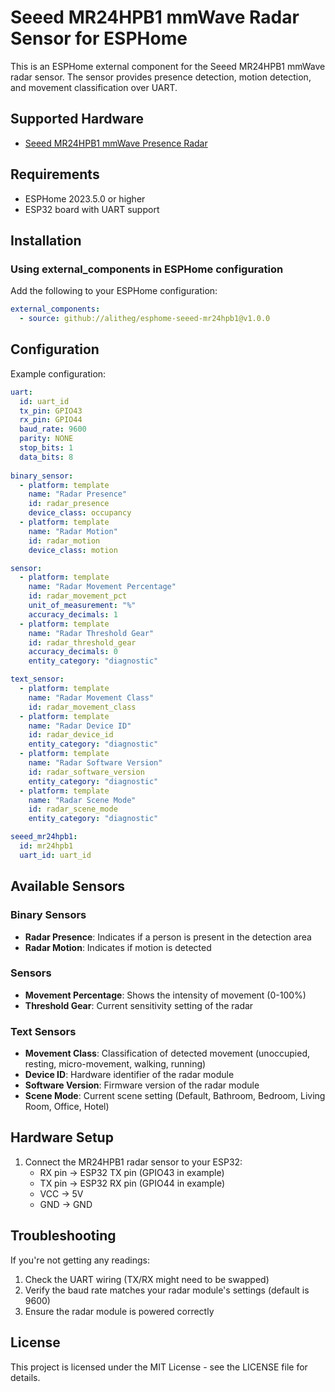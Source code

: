 # Seeed MR24HPB1 mmWave Radar Sensor for ESPHome

This is an ESPHome external component for the Seeed MR24HPB1 mmWave radar sensor. The sensor provides presence detection, motion detection, and movement classification over UART.

## Supported Hardware

- [Seeed MR24HPB1 mmWave Presence Radar](https://www.seeedstudio.com/24GHz-mmWave-Radar-Sensor-Human-Static-Presence-Module-Lite-p-5524.html)

## Requirements

- ESPHome 2023.5.0 or higher
- ESP32 board with UART support

## Installation

### Using external_components in ESPHome configuration

Add the following to your ESPHome configuration:

```yaml
external_components:
  - source: github://alitheg/esphome-seeed-mr24hpb1@v1.0.0
```

## Configuration

Example configuration:

```yaml
uart:
  id: uart_id
  tx_pin: GPIO43
  rx_pin: GPIO44
  baud_rate: 9600
  parity: NONE
  stop_bits: 1
  data_bits: 8
    
binary_sensor:
  - platform: template
    name: "Radar Presence"
    id: radar_presence
    device_class: occupancy
  - platform: template
    name: "Radar Motion"
    id: radar_motion
    device_class: motion

sensor:
  - platform: template
    name: "Radar Movement Percentage"
    id: radar_movement_pct
    unit_of_measurement: "%"
    accuracy_decimals: 1
  - platform: template
    name: "Radar Threshold Gear"
    id: radar_threshold_gear
    accuracy_decimals: 0
    entity_category: "diagnostic"

text_sensor:
  - platform: template
    name: "Radar Movement Class"
    id: radar_movement_class
  - platform: template
    name: "Radar Device ID"
    id: radar_device_id
    entity_category: "diagnostic"
  - platform: template
    name: "Radar Software Version"
    id: radar_software_version
    entity_category: "diagnostic"
  - platform: template
    name: "Radar Scene Mode"
    id: radar_scene_mode
    entity_category: "diagnostic"

seeed_mr24hpb1:
  id: mr24hpb1
  uart_id: uart_id
```

## Available Sensors

### Binary Sensors
- **Radar Presence**: Indicates if a person is present in the detection area
- **Radar Motion**: Indicates if motion is detected

### Sensors
- **Movement Percentage**: Shows the intensity of movement (0-100%)
- **Threshold Gear**: Current sensitivity setting of the radar

### Text Sensors
- **Movement Class**: Classification of detected movement (unoccupied, resting, micro-movement, walking, running)
- **Device ID**: Hardware identifier of the radar module
- **Software Version**: Firmware version of the radar module
- **Scene Mode**: Current scene setting (Default, Bathroom, Bedroom, Living Room, Office, Hotel)

## Hardware Setup

1. Connect the MR24HPB1 radar sensor to your ESP32:
   - RX pin → ESP32 TX pin (GPIO43 in example)
   - TX pin → ESP32 RX pin (GPIO44 in example)
   - VCC → 5V 
   - GND → GND

## Troubleshooting

If you're not getting any readings:
1. Check the UART wiring (TX/RX might need to be swapped)
2. Verify the baud rate matches your radar module's settings (default is 9600)
3. Ensure the radar module is powered correctly

## License

This project is licensed under the MIT License - see the LICENSE file for details.
